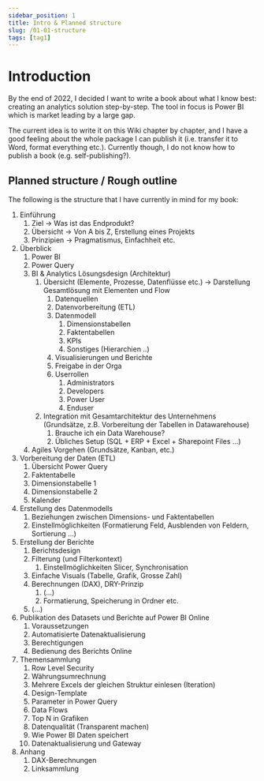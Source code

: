 ```yaml
---
sidebar_position: 1
title: Intro & Planned structure
slug: /01-01-structure
tags: [tag1]
---
```


# Introduction

By the end of 2022, I decided I want to write a book about what I know best: creating an analytics solution step-by-step. The tool in focus is Power BI which is market leading by a large gap.

The current idea is to write it on this Wiki chapter by chapter, and I have a good feeling about the whole package I can publish it (i.e. transfer it to Word, format everything etc.). Currently though, I do not know how to publish a book (e.g. self-publishing?).

## Planned structure / Rough outline

The following is the structure that I have currently in mind for my book:

1. Einführung
    1. Ziel → Was ist das Endprodukt?
    2. Übersicht → Von A bis Z, Erstellung eines Projekts
    3. Prinzipien → Pragmatismus, Einfachheit etc.
2. Überblick
    1. Power BI
    2. Power Query
    3. BI & Analytics Lösungsdesign (Architektur)
        1. Übersicht (Elemente, Prozesse, Datenflüsse etc.) -> Darstellung Gesamtlösung mit Elementen und Flow
            1. Datenquellen
            2. Datenvorbereitung (ETL)
            3. Datenmodell
                1. Dimensionstabellen
                2. Faktentabellen
                3. KPIs
                4. Sonstiges (Hierarchien ..)
            4. Visualisierungen und Berichte
            5. Freigabe in der Orga
            6. Userrollen
                1. Administrators
                2. Developers
                3. Power User
                4. Enduser
        2. Integration mit Gesamtarchitektur des Unternehmens (Grundsätze, z.B. Vorbereitung der Tabellen in Datawarehouse)
            1. Brauche ich ein Data Warehouse?
            2. Übliches Setup (SQL + ERP + Excel + Sharepoint Files ...)
    4. Agiles Vorgehen (Grundsätze, Kanban, etc.)
3. Vorbereitung der Daten (ETL)
    1. Übersicht Power Query
    2. Faktentabelle
    3. Dimensionstabelle 1
    4. Dimensionstabelle 2
    5. Kalender
4. Erstellung des Datenmodells
    1. Beziehungen zwischen Dimensions- und Faktentabellen
    2. Einstellmöglichkeiten (Formatierung Feld, Ausblenden von Feldern, Sortierung …)
5. Erstellung der Berichte
    1. Berichtsdesign
    2. Filterung (und Filterkontext)
        1. Einstellmöglichkeiten Slicer, Synchronisation
    3. Einfache Visuals (Tabelle, Grafik, Grosse Zahl)
    4. Berechnungen (DAX), DRY-Prinzip
        1. (…)
        2. Formatierung, Speicherung in Ordner etc.
    5. (…)
6. Publikation des Datasets und Berichte auf Power BI Online
    1. Voraussetzungen
    2. Automatisierte Datenaktualisierung
    3. Berechtigungen
    4. Bedienung des Berichts Online
7. Themensammlung
    1. Row Level Security
    2. Währungsumrechnung
    3. Mehrere Excels der gleichen Struktur einlesen (Iteration)
    4. Design-Template
    5. Parameter in Power Query
    6. Data Flows
    7. Top N in Grafiken
    8. Datenqualität (Transparent machen)
    9. Wie Power BI Daten speichert
    10. Datenaktualisierung und Gateway
8. Anhang
    1. DAX-Berechnungen
    2. Linksammlung